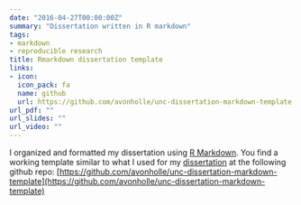 ```yaml
---
date: "2016-04-27T00:00:00Z"
summary: "Dissertation written in R markdown"
tags:
- markdown
- reproducible research
title: Rmarkdown dissertation template
links:
- icon: 
  icon_pack: fa
  name: github
  url: https://github.com/avonholle/unc-dissertation-markdown-template
url_pdf: ""
url_slides: ""
url_video: ""
---
```


I organized and formatted my dissertation using [R Markdown](https://rmarkdown.rstudio.com/). You find a working template similar to what I used for my [dissertation](https://cdr.lib.unc.edu/concern/dissertations/9z9031040) at the following github repo: [https://github.com/avonholle/unc-dissertation-markdown-template](https://github.com/avonholle/unc-dissertation-markdown-template)